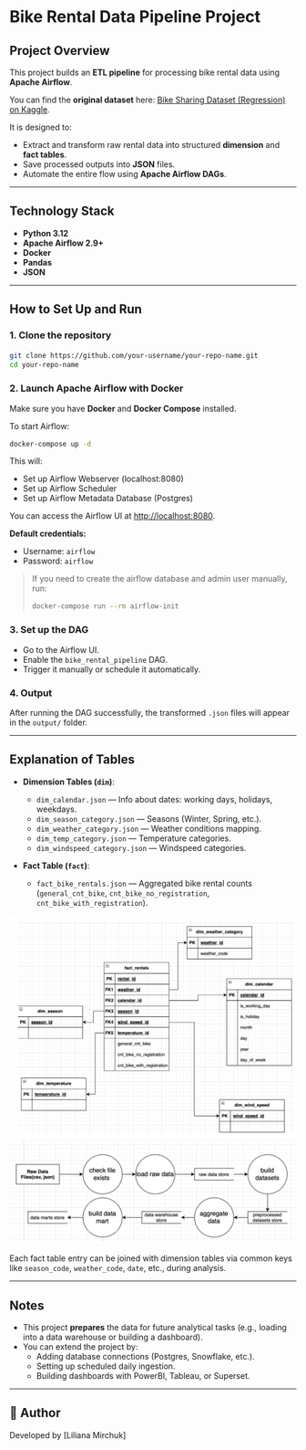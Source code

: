 # Bike Rental Data Pipeline Project

## Project Overview
This project builds an **ETL pipeline** for processing bike rental data using **Apache Airflow**.  

You can find the **original dataset** here: [Bike Sharing Dataset (Regression) on Kaggle](https://www.kaggle.com/datasets/ayessa/bike-sharing-dataset-regression).

It is designed to:
- Extract and transform raw rental data into structured **dimension** and **fact tables**.
- Save processed outputs into **JSON** files.
- Automate the entire flow using **Apache Airflow DAGs**.

---

## Technology Stack
- **Python 3.12**
- **Apache Airflow 2.9+**
- **Docker**
- **Pandas**
- **JSON**

---

## How to Set Up and Run

### 1. Clone the repository
```bash
git clone https://github.com/your-username/your-repo-name.git
cd your-repo-name
```

### 2. Launch Apache Airflow with Docker
Make sure you have **Docker** and **Docker Compose** installed.

To start Airflow:
```bash
docker-compose up -d
```

This will:
- Set up Airflow Webserver (localhost:8080)
- Set up Airflow Scheduler
- Set up Airflow Metadata Database (Postgres)

You can access the Airflow UI at [http://localhost:8080](http://localhost:8080).

**Default credentials:**
- Username: `airflow`
- Password: `airflow`

> If you need to create the airflow database and admin user manually, run:
> ```bash
> docker-compose run --rm airflow-init
> ```


### 3. Set up the DAG
- Go to the Airflow UI.
- Enable the `bike_rental_pipeline` DAG.
- Trigger it manually or schedule it automatically.

### 4. Output
After running the DAG successfully, the transformed `.json` files will appear in the `output/` folder.

---

## Explanation of Tables

- **Dimension Tables (`dim`)**:
  - `dim_calendar.json` — Info about dates: working days, holidays, weekdays.
  - `dim_season_category.json` — Seasons (Winter, Spring, etc.).
  - `dim_weather_category.json` — Weather conditions mapping.
  - `dim_temp_category.json` — Temperature categories.
  - `dim_windspeed_category.json` — Windspeed categories.

- **Fact Table (`fact`)**:
  - `fact_bike_rentals.json` — Aggregated bike rental counts (`general_cnt_bike`, `cnt_bike_no_registration`, `cnt_bike_with_registration`).

![alt text](scheme_data.png)
![alt text](dataflowdiagram.png)

Each fact table entry can be joined with dimension tables via common keys like `season_code`, `weather_code`, `date`, etc., during analysis.

---

## Notes
- This project **prepares** the data for future analytical tasks (e.g., loading into a data warehouse or building a dashboard).
- You can extend the project by:
  - Adding database connections (Postgres, Snowflake, etc.).
  - Setting up scheduled daily ingestion.
  - Building dashboards with PowerBI, Tableau, or Superset.

---

## 📢 Author
Developed by [Liliana Mirchuk]  

